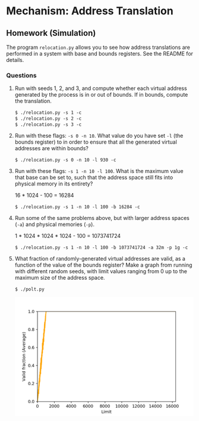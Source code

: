 # Mechanism: Address Translation

## Homework (Simulation)

The program `relocation.py` allows you to see how address translations are performed in a system with base and bounds registers. See the README for details.

### Questions

1. Run with seeds 1, 2, and 3, and compute whether each virtual address generated by the process is in or out of bounds. If in bounds, compute the translation.

    ```
    $ ./relocation.py -s 1 -c
    $ ./relocation.py -s 2 -c
    $ ./relocation.py -s 3 -c
    ```

2. Run with these flags: `-s 0 -n 10`. What value do you have set `-l` (the bounds register) to in order to ensure that all the generated virtual addresses are within bounds?

    ```
    $ ./relocation.py -s 0 -n 10 -l 930 -c
    ```

3. Run with these flags: `-s 1 -n 10 -l 100`. What is the maximum value that base can be set to, such that the address space still fits into physical memory in its entirety?

    16 * 1024 - 100 = 16284

    ```
    $ ./relocation.py -s 1 -n 10 -l 100 -b 16284 -c
    ```

4. Run some of the same problems above, but with larger address spaces (`-a`) and physical memories (`-p`).

    1 * 1024 * 1024 * 1024 - 100 = 1073741724

    ```
    $ ./relocation.py -s 1 -n 10 -l 100 -b 1073741724 -a 32m -p 1g -c
    ```

5. What fraction of randomly-generated virtual addresses are valid, as a function of the value of the bounds register? Make a graph from running with different random seeds, with limit values ranging from 0 up to the maximum size of the address space.

    ```
    $ ./polt.py
    ```

    ![plot](./valid_fraction.png)
